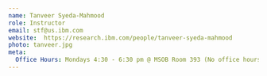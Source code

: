 ```yaml
---
name: Tanveer Syeda-Mahmood
role: Instructor
email: stf@us.ibm.com
website:  https://research.ibm.com/people/tanveer-syeda-mahmood
photo: tanveer.jpg
meta:
  Office Hours: Mondays 4:30 - 6:30 pm @ MSOB Room 393 (No office hours on March 6th)
---
```

